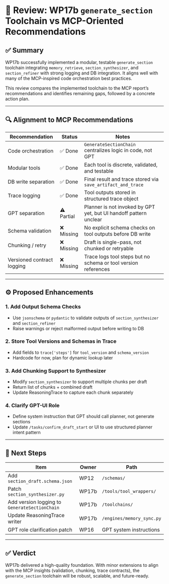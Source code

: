 # 🧪 Review: WP17b `generate_section` Toolchain vs MCP-Oriented Recommendations

## ✅ Summary
WP17b successfully implemented a modular, testable `generate_section` toolchain integrating `memory_retrieve`, `section_synthesizer`, and `section_refiner` with strong logging and DB integration. It aligns well with many of the MCP-inspired code orchestration best practices.

This review compares the implemented toolchain to the MCP report’s recommendations and identifies remaining gaps, followed by a concrete action plan.

---

## 🔍 Alignment to MCP Recommendations

| Recommendation | Status | Notes |
|----------------|--------|-------|
| Code orchestration | ✅ Done | `GenerateSectionChain` centralizes logic in code, not GPT |
| Modular tools | ✅ Done | Each tool is discrete, validated, and testable |
| DB write separation | ✅ Done | Final result and trace stored via `save_artifact_and_trace` |
| Trace logging | ✅ Done | Tool outputs stored in structured trace object |
| GPT separation | ⚠️ Partial | Planner is not invoked by GPT yet, but UI handoff pattern unclear |
| Schema validation | ❌ Missing | No explicit schema checks on tool outputs before DB write |
| Chunking / retry | ❌ Missing | Draft is single-pass, not chunked or retryable |
| Versioned contract logging | ❌ Missing | Trace logs tool steps but no schema or tool version references |

---

## ⚙️ Proposed Enhancements

### 1. Add Output Schema Checks
- Use `jsonschema` or `pydantic` to validate outputs of `section_synthesizer` and `section_refiner`
- Raise warnings or reject malformed output before writing to DB

### 2. Store Tool Versions and Schemas in Trace
- Add fields to `trace['steps']` for `tool_version` and `schema_version`
- Hardcode for now, plan for dynamic lookup later

### 3. Add Chunking Support to Synthesizer
- Modify `section_synthesizer` to support multiple chunks per draft
- Return list of chunks + combined draft
- Update ReasoningTrace to capture each chunk separately

### 4. Clarify GPT-UI Role
- Define system instruction that GPT should call planner, not generate sections
- Update `/tasks/confirm_draft_start` or UI to use structured planner intent pattern

---

## 🧩 Next Steps

| Item | Owner | Path |
|------|-------|------|
| Add `section_draft.schema.json` | WP12 | `/schemas/` |
| Patch `section_synthesizer.py` | WP17b | `/tools/tool_wrappers/` |
| Add version logging to `GenerateSectionChain` | WP17b | `/toolchains/` |
| Update ReasoningTrace writer | WP17b | `/engines/memory_sync.py` |
| GPT role clarification patch | WP16 | GPT system instructions |

---

## ✅ Verdict
WP17b delivered a high-quality foundation. With minor extensions to align with the MCP insights (validation, chunking, trace contracts), the `generate_section` toolchain will be robust, scalable, and future-ready.